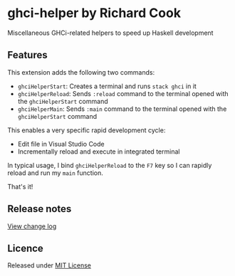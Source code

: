 # ghci-helper by Richard Cook

Miscellaneous GHCi-related helpers to speed up Haskell development

## Features

This extension adds the following two commands:

* `ghciHelperStart`: Creates a terminal and runs `stack ghci` in it
* `ghciHelperReload`: Sends `:reload` command to the terminal opened with the `ghciHelperStart` command
* `ghciHelperMain`: Sends `:main` command to the terminal opened with the `ghciHelperStart` command

This enables a very specific rapid development cycle:

* Edit file in Visual Studio Code
* Incrementally reload and execute in integrated terminal

In typical usage, I bind `ghciHelperReload` to the `F7` key so I can rapidly reload and run my `main` function.

That's it!

## Release notes

[View change log][change-log]

## Licence

Released under [MIT License][licence]

[change-log]: CHANGELOG.md
[licence]: LICENSE
